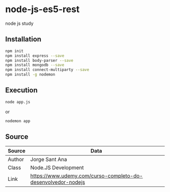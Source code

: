# node-js-es5-rest

node js study

## Installation
```bash
npm init
npm install express --save
npm install body-parser --save
npm install mongodb --save
npm install connect-multiparty --save
npm install -g nodemon
```

## Execution
```bash
node app.js
```

or

```bash
nodemon app
```

## Source

Source  | Data
------------- | -------------
Author  | Jorge Sant Ana
Class  | Node.JS Development
Link  | <https://www.udemy.com/curso-completo-do-desenvolvedor-nodejs>
